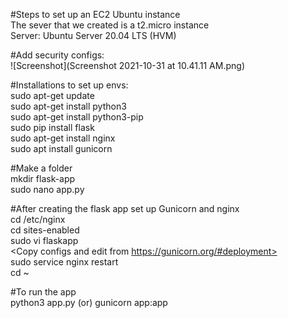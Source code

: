 #Steps to set up an EC2 Ubuntu instance <br>
The sever that we created is a t2.micro instance <br>
Server: Ubuntu Server 20.04 LTS (HVM) <br>

#Add security configs: <br>
![Screenshot](Screenshot 2021-10-31 at 10.41.11 AM.png)


#Installations to set up envs: <br>
sudo apt-get update <br>
sudo apt-get install python3 <br>
sudo apt-get install python3-pip <br>
sudo pip install flask <br>
sudo apt-get install nginx <br>
sudo apt install gunicorn <br>

#Make a folder <br>
mkdir flask-app  <br>
sudo nano app.py <br>

#After creating the flask app set up Gunicorn and nginx <br>
cd /etc/nginx <br>
cd sites-enabled <br>
sudo vi flaskapp <br>
<Copy configs and edit from https://gunicorn.org/#deployment> <br>
sudo service nginx restart <br>
cd ~  <br>

#To run the app <br>
python3 app.py (or) gunicorn app:app <br>

